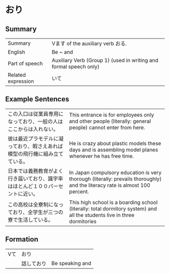 # おり

## Summary

<table><tr>   <td>Summary</td>   <td>Vます of the auxiliary verb おる.</td></tr><tr>   <td>English</td>   <td>Be ~ and</td></tr><tr>   <td>Part of speech</td>   <td>Auxiliary Verb (Group 1) (used in writing and formal speech only)</td></tr><tr>   <td>Related expression</td>   <td>いて</td></tr></table>

## Example Sentences

<table><tr>   <td>この入口は従業員専用になっており、一般の人はここからは入れない。</td>   <td>This entrance is for employees only and other people (literally: general people) cannot enter from here.</td></tr><tr>   <td>彼は最近プラモデルに凝っており、暇さえあれば模型の飛行機に組み立てている。</td>   <td>He is crazy about plastic models these days and is assembling model planes whenever he has free time.</td></tr><tr>   <td>日本では義務教育がよく行き届いており、識字率はほとんど１００パーセントに近い。</td>   <td>In Japan compulsory education is very thorough (literally: prevails thoroughly) and the literacy rate is almost 100 percent.</td></tr><tr>   <td>この高校は全寮制になっており、全学生が三つの寮で生活している。</td>   <td>This high school is a boarding school (literally: total dormitory system) and all the students live in three dormitories</td></tr></table>

## Formation

<table class="table"><tbody><tr class="tr head"><td class="td"><span class="bold">Vて</span></td><td class="td"><span class="concept">おり</span></td><td class="td"></td></tr><tr class="tr"><td class="td"></td><td class="td"><span>話して</span><span class="concept">おり</span></td><td class="td"><span>Be speaking and</span></td></tr></tbody></table>

